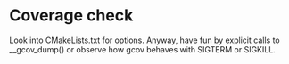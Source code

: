 # Coverage check

Look into CMakeLists.txt for options.
Anyway, have fun by explicit calls to __gcov_dump() or observe how gcov behaves with SIGTERM or SIGKILL.